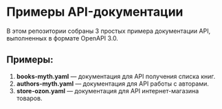 # Примеры API-документации

В этом репозитории собраны 3 простых примера документации API, выполненных в формате OpenAPI 3.0.

## Примеры:

1. **books-myth.yaml** — документация для API получения списка книг.
2. **authors-myth.yaml** — документация для API работы с авторами.
3. **store-ozon.yaml** — документация для API интернет-магазина товаров.
